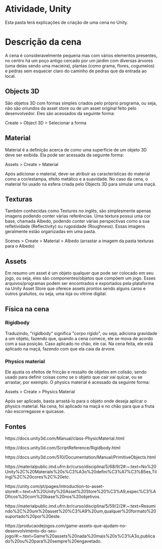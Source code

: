 # Atividade, Unity
Esta pasta terá explicações de criação de uma cena no Unity.

<h1>Descrição da cena</h1>
<p>A cena é consideravelmente pequena mas com vários elementos presentes, no centro há um poço antigo cercado por um jardim com diversas árvores (uma delas sendo uma macieira), plantas (como grama, flores, cogumelos) e pedras sem esquecer claro do caminho de pedras que da entrada ao local.</p>

<h2>Objects 3D</h2>
<p>São objetos 3D com formas simples criados pelo próprio programa, ou seja, não são oriundos da asset store ou de um asset original feito pelo desenvolvedor. Eles são acessados da seguinte forma: </p>
<p>Create > Object 3D > Selecionar a forma</p>

<h2>Material</h2>
<p>Material é a definição acerca de como uma superfície de um objeto 3D deve ser exibida. Ela pode ser acessada da seguinte forma:</p>
<p>Assets > Create > Material</p>
<p>Após adicionar o material, deve-se atribuir as características do material como a cor/estampa, efeito metálico e a suavidade. No caso da cena, o material foi usado na esfera criada pelo Objects 3D para simular uma maçã.</p>

<h2>Texturas</h2>
<p>Também conhecidas como Textures no inglês, são simplesmente apenas imagens podendo conter várias referências. Uma textura possui uma cor base, chamada Albedo, podendo conter várias perspectivas como a sua refletividade (Reflectivity) ou rugosidade (Roughness). Essas imagens geralmente estão organizadas em uma pasta. </p>
<p>Scenes > Create > Material > Albedo (arrastar a imagem da pasta texturas para o Albedo)</p>

<h2>Assets</h2>
<p>Em resumo um asset é um objeto qualquer que pode ser colocado em seu jogo, ou seja, eles são componentes/objetos que compõem um jogo. Esses arquivos/programas podem ser encontrados e exportados pela plataforma na Unity Asset Store que oferece assets prontos sendo alguns caros e outros gratuitos, ou seja, uma loja ou vitrine digital.</p>

<h2>Física na cena</h2>
<h3>Rigidbody</h3>
<p>Traduzindo, "rigidbody" significa "corpo rígido", ou seja, adiciona gravidade a um objeto, fazendo que, quando a cena comece, ele se mova de acordo com a sua posição. Caso aplicado no chão, ele cai. Na cena feita, ele está aplicado na maçã, fazendo com que ela caia da árvore.</p>
<h3>Physics material</h3>
<p>Ele ajusta os efeitos de fricção e ressalto de objetos em colisão, sendo usado para definir coisas como se o objeto que cair vai quicar, ou se arrastar, por exemplo. O physics material é acessado da seguinte forma:</p>
<p>Assets > Create > Physics Material</p>
<p>Após ser aplicado, basta arrastá-lo para o objeto onde deseja aplicar o physics material. Na cena, foi aplicado na maçã e no chão para que a fruta não escorregasse e quicasse.</p>

<h2>Fontes</h2>
<p>https://docs.unity3d.com/Manual/class-PhysicMaterial.html</p>
<p>https://docs.unity3d.com/ScriptReference/Rigidbody.html</p>
<p>https://docs.unity3d.com/510/Documentation/Manual/PrimitiveObjects.html</p>
<p></p>https://materialpublic.imd.ufrn.br/curso/disciplina/5/68/9/2#:~:text=No%20Unity%2C%20Materials%20s%C3%A3o%20defini%C3%A7%C3%B5es,Tiling)%2C%20cores%2C%20etc.</p>
<p>https://unity.com/pt/pages/introduction-to-asset-store#:~:text=A%20Unity%20Asset%20Store%20%C3%A9,espec%C3%ADficos%20com%20base%20nos%20objetivos.</p>
<p>https://materialpublic.imd.ufrn.br/curso/disciplina/5/59/2/2#:~:text=Resumindo%2C%20um%20asset%20%C3%A9%20um,qualquer%20formato%20suportado%20por%20este.</p>
<p>https://producaodejogos.com/game-assets-que-ajudam-no-desenvolvimento-do-seu-jogo/#:~:text=Game%20assets%20nada%20mais%20s%C3%A3o,publicado%20ou%20para%20sempre%20engavetado.</p>

